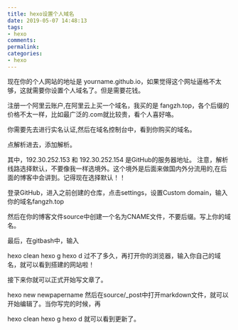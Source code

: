 ```yaml
---
title: hexo设置个人域名
date: 2019-05-07 14:48:13
tags:
- hexo
comments: 
permalink:
categories:
- hexo
---
```

现在你的个人网站的地址是 yourname.github.io，如果觉得这个网址逼格不太够，这就需要你设置个人域名了。但是需要花钱。

注册一个阿里云账户,在阿里云上买一个域名，我买的是 fangzh.top，各个后缀的价格不太一样，比如最广泛的.com就比较贵，看个人喜好咯。

你需要先去进行实名认证,然后在域名控制台中，看到你购买的域名。

点解析进去，添加解析。

其中，192.30.252.153 和 192.30.252.154 是GitHub的服务器地址。
注意，解析线路选择默认，不要像我一样选境外。这个境外是后面来做国内外分流用的,在后面的博客中会讲到。记得现在选择默认！！

登录GitHub，进入之前创建的仓库，点击settings，设置Custom domain，输入你的域名fangzh.top

然后在你的博客文件source中创建一个名为CNAME文件，不要后缀。写上你的域名。

最后，在gitbash中，输入

hexo clean
hexo g
hexo d
过不了多久，再打开你的浏览器，输入你自己的域名，就可以看到搭建的网站啦！

接下来你就可以正式开始写文章了。

hexo new newpapername
然后在source/_post中打开markdown文件，就可以开始编辑了。当你写完的时候，再

hexo clean
hexo g
hexo d
就可以看到更新了。
